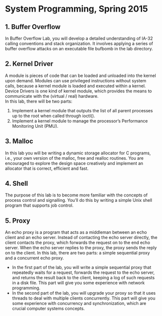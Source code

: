# System Programming, Spring 2015<br>
## 1. Buffer Overflow
In Buffer Overflow Lab, you will develop a detailed understanding of IA-32 calling conventions and stack organization. It involves applying a series of buffer overflow attacks on an executable file bufbomb in the lab directory.<br>
## 2. Kernel Driver
A module is pieces of code that can be loaded and unloaded into the kernel upon demand. Modules can use privileged instructions without system calls, because a kernel module is loaded and executed within a kernel.<br>
Device Drivers is one kind of kernel module, which provides the means to communicate with the (virtual / real) hardware.<br>
In this lab, there will be two parts:
1. Implement a kernel module that outputs the list of all parent processes up to the root when called through ioctl().
2. Implement a kernel module to manage the processor’s Performance Monitoring Unit (PMU).<br>
## 3. Malloc
In this lab you will be writing a dynamic storage allocator for C programs, i.e., your own version of the malloc, free and realloc routines. You are encouraged to explore the design space creatively and implement an allocator that is correct, efficient and fast.<br>
## 4. Shell
The purpose of this lab is to become more familiar with the concepts of process control and signalling. You’ll do this by writing a simple Unix shell program that supports job control.<br>
## 5. Proxy
An echo proxy is a program that acts as a middleman between an echo client and an echo server. Instead of contacting the echo server directly, the client contacts the proxy, which forwards the request on to the end echo server. When the echo server replies to the proxy, the proxy sends the reply on to the client.
In this lab, there are two parts: a simple sequential proxy and a concurrent echo proxy.
* In the first part of the lab, you will write a simple sequential proxy that repeatedly waits for a request, forwards the request to the echo server, and returns the result back to the client, keeping a log of such requests in a disk file. This part will give you some experience with network programming.
* In the second part of the lab, you will upgrade your proxy so that it uses threads to deal with multiple clients concurrently. This part will give you some experience with concurrency and synchronization, which are crucial computer systems concepts.
